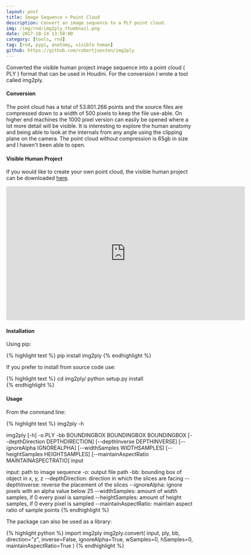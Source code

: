 ```yaml
---
layout: post
title: Image Sequence > Point Cloud
description: Convert an image sequence to a PLY point cloud.
img: /img/rnd/img2ply_thumbnail.png
date: 2017-10-14 13:50:00
category: [tools, rnd]
tag: [rnd, pypi, anatomy, visible human]
github: https://github.com/robertjoosten/img2ply
---
```


<p class="justify">Converted the visible human project image sequence into a point cloud ( PLY ) format that can be used in Houdini. For the conversion I wrote a tool called img2ply.<p>

<h4>Conversion</h4>
<p class="justify">The point cloud has a total of 53.801.266 points and the source files are compressed down to a width of 500 pixels to keep the file use-able. On higher end machines the 1000 pixel version can easily be opened where a lot more detail will be visible. It is interesting to explore the human anatomy and being able to look at the internals from any angle using the clipping plane on the camera. The point cloud without compression is 65gb in size and I haven't been able to open.</p>

<h4>Visible Human Project</h4>
<p class="justify">If you would like to create your own point cloud, the visible human project can be downloaded <a href="https://www.nlm.nih.gov/research/visible/visible_human.html">here</a>.</p>

<p align="center"><iframe width="640" height="360" src="https://www.youtube.com/embed/2fiywpDHw78" title="YouTube video player" frameborder="0" allow="accelerometer; autoplay; clipboard-write; encrypted-media; gyroscope; picture-in-picture" allowfullscreen></iframe></p> 

<h4>Installation</h4>
Using pip:

{% highlight text %}
pip install img2ply
{% endhighlight %}

If you prefer to install from source code use:

{% highlight text %}
cd img2ply/
python setup.py install  
{% endhighlight %}

<h4>Usage</h4>
From the command line:

{% highlight text %}
img2ply -h

img2ply [-h] -o PLY -bb BOUNDINGBOX BOUNDINGBOX BOUNDINGBOX
  [--depthDirection DEPTHDIRECTION] [--depthInverse DEPTHINVERSE]
  [--ignoreAlpha IGNOREALPHA] [--widthSamples WIDTHSAMPLES]
  [--heightSamples HEIGHTSAMPLES]
  [--maintainAspectRatio MAINTAINASPECTRATIO]
  input

input:                  path to image sequence
-o:                     output file path
-bb:                    bounding box of object in x, y, z
--depthDirection:       direction in which the slices are facing
--depthInverse:         reverse the placement of the slices
--ignoreAlpha:          ignore pixels with an alpha value below 25
--widthSamples:         amount of width samples, if 0 every pixel is sampled
--heightSamples:        amount of height samples, if 0 every pixel is sampled
--maintainAspectRatio:  maintain aspect ratio of sample points
{% endhighlight %}

The package can also be used as a library:

{% highlight python %}
import img2ply
img2ply.convert(
    input, 
    ply, 
    bb,
    direction="z", 
    inverse=False,
    ignoreAlpha=True,
    wSamples=0, 
    hSamples=0, 
    maintainAspectRatio=True
)
{% endhighlight %}